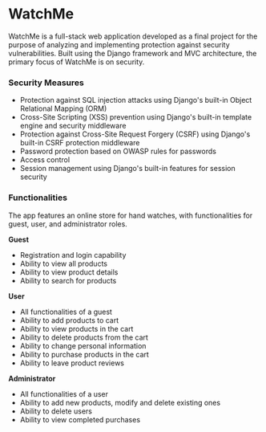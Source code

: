 # WatchMe
WatchMe is a full-stack web application developed as a final project for the purpose of analyzing and implementing protection against security vulnerabilities. Built using the Django framework and MVC architecture, the primary focus of WatchMe is on security.

### Security Measures

* Protection against SQL injection attacks using Django's built-in Object Relational Mapping (ORM)
* Cross-Site Scripting (XSS) prevention using Django's built-in template engine and security middleware
* Protection against Cross-Site Request Forgery (CSRF) using Django's built-in CSRF protection middleware
* Password protection based on OWASP rules for passwords
* Access control
* Session management using Django's built-in features for session security 

### Functionalities

The app features an online store for hand watches, with functionalities for guest, user, and administrator roles.

**Guest**
* Registration and login capability
* Ability to view all products
* Ability to view product details
* Ability to search for products

**User**
* All functionalities of a guest
* Ability to add products to cart
* Ability to view products in the cart
* Ability to delete products from the cart
* Ability to change personal information
* Ability to purchase products in the cart
* Ability to leave product reviews

**Administrator**
* All functionalities of a user
* Ability to add new products, modify and delete existing ones
* Ability to delete users
* Ability to view completed purchases
